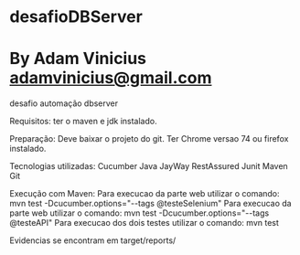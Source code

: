 # desafioDBServer
# By Adam Vinicius adamvinicius@gmail.com
desafio automação dbserver

Requisitos:
ter o maven e jdk instalado.

Preparação:
Deve baixar o projeto do git.
Ter Chrome versao 74 ou firefox instalado.

Tecnologias utilizadas:
Cucumber
Java
JayWay
RestAssured
Junit
Maven
Git


Execução com Maven:
Para execucao da parte web utilizar o comando: mvn test -Dcucumber.options="--tags @testeSelenium"
Para execucao da parte web utilizar o comando: mvn test -Dcucumber.options="--tags @testeAPI"
Para execucao dos dois testes utilizar o comando: mvn test




Evidencias se encontram em target/reports/
